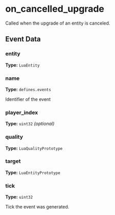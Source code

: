 # on_cancelled_upgrade

Called when the upgrade of an entity is canceled.

## Event Data

### entity

**Type:** `LuaEntity`

### name

**Type:** `defines.events`

Identifier of the event

### player_index

**Type:** `uint32` *(optional)*

### quality

**Type:** `LuaQualityPrototype`

### target

**Type:** `LuaEntityPrototype`

### tick

**Type:** `uint32`

Tick the event was generated.

